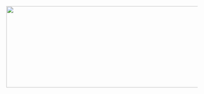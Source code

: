 <p align="center">
  <a href="https://rickynguyen.dev">
    <img src="https://rickynguyen.dev/GitHubBanner.svg" width="650" height="215">
  </a>
</p>
